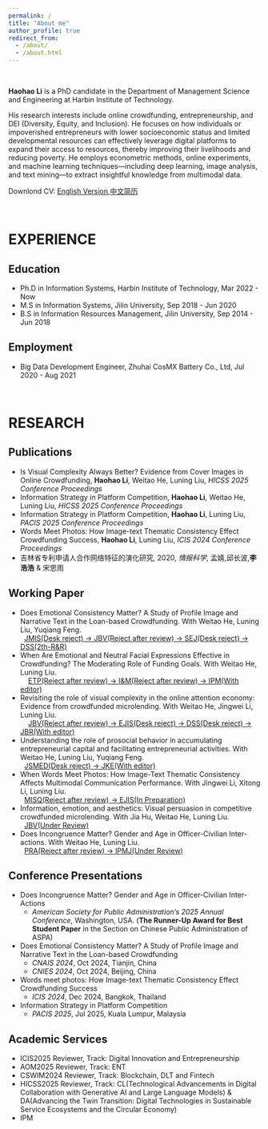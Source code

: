 ```yaml
---
permalink: /
title: "About me"
author_profile: true
redirect_from:
  - /about/
  - /about.html
---
```


<br> 

**Haohao Li** is a PhD candidate in the Department of Management Science and Engineering at Harbin Institute of Technology.      

His research interests include online crowdfunding, entrepreneurship, and DEI (Diversity, Equity, and Inclusion). He focuses on how individuals or impoverished entrepreneurs with lower socioeconomic status and limited developmental resources can effectively leverage digital platforms to expand their access to resources, thereby improving their livelihoods and reducing poverty. He employs econometric methods, online experiments, and machine learning techniques—including deep learning, image analysis, and text mining—to extract insightful knowledge from multimodal data.        

Downlond CV: [English Version](https://k00.fr/kyb7yaat),[中文简历](https://k00.fr/wrqfr4lz)    

<br> 

EXPERIENCE
======

Education  
------
- Ph.D in Information Systems, Harbin Institute of Technology, Mar 2022 - Now  
- M.S in Information Systems, Jilin University, Sep 2018 - Jun 2020      
- B.S in Information Resources Management, Jilin University, Sep 2014 - Jun 2018  

Employment
------
- Big Data Development Engineer, Zhuhai CosMX Battery Co., Ltd, Jul 2020 - Aug 2021    

<br> 

RESEARCH
======

Publications
------
- Is Visual Complexity Always Better? Evidence from Cover Images in Online Crowdfunding, **Haohao Li**, Weitao He, Luning Liu, _HICSS 2025 Conference Proceedings_   
- Information Strategy in Platform Competition, **Haohao Li**, Weitao He, Luning Liu, _HICSS 2025 Conference Proceedings_       
- Information Strategy in Platform Competition, **Haohao Li**, Luning Liu, _PACIS 2025 Conference Proceedings_    
- Words Meet Photos: How Image-text Thematic Consistency Effect Crowdfunding Success, **Haohao Li**, Luning Liu, _ICIS 2024 Conference Proceedings_        
- 吉林省专利申请人合作网络特征的演化研究, 2020, _情报科学_, 孟婧,邱长波,**李浩浩** & 宋思雨             

Working Paper
------
- Does Emotional Consistency Matter?  A Study of Profile Image and Narrative Text in the Loan-based Crowdfunding. With Weitao He, Luning Liu, Yuqiang Feng.<br>  
  <u>JMIS(Desk reject) -> JBV(Reject after review) -> SEJ(Desk reject) -> DSS(2th-R&R)</u>    
- When Are Emotional and Neutral Facial Expressions Effective in Crowdfunding? The Moderating Role of Funding Goals. With Weitao He, Luning Liu.<br>    
  <u>ETP(Reject after review) -> I&M(Reject after review) -> IPM(With editor)</u>  
- Revisiting the role of visual complexity in the online attention economy: Evidence from crowdfunded microlending. With Weitao He, Jingwei Li, Luning Liu.<br>    
  <u>JBV(Reject after review) -> EJIS(Desk reject) -> DSS(Desk reject) -> JBR(With editor)</u>  
- Understanding the role of prosocial behavior in accumulating entrepreneurial capital and facilitating entrepreneurial activities. With Weitao He, Luning Liu, Yuqiang Feng.<br>  
  <u>JSMED(Desk reject) -> JKE(With editor)</u>  
- When Words Meet Photos: How Image-Text Thematic Consistency Affects Multimodal Communication Performance. With Jingwei Li, Xitong Li, Luning Liu.<br>  
  <u>MISQ(Reject after review) -> EJIS(In Preparation)</u>  
- Information, emotion, and aesthetics: Visual persuasion in competitive crowdfunded microlending. With Jia Hu, Weitao He, Luning Liu.<br>  
  <u>JBV(Under Review)</u>  
- Does Incongruence Matter? Gender and Age in Officer-Civilian Inter-actions. With Weitao He, Luning Liu.<br>  
  <u>PRA(Reject after review) -> IPMJ(Under Review)</u>  

Conference Presentations
------
- Does Incongruence Matter? Gender and Age in Officer-Civilian Inter-Actions
  - _American Society for Public Administration’s 2025 Annual Conference_, Washington, USA. 
  (**The Runner-Up Award for Best Student Paper** in the Section on Chinese Public Administration of ASPA)    
- Does Emotional Consistency Matter? A Study of Profile Image and Narrative Text in the Loan-based Crowdfunding     
  - _CNAIS 2024_, Oct 2024, Tianjin, China
  - _CNIES 2024_, Oct 2024, Beijing, China
- Words meet photos:  How Image-text Thematic Consistency Effect Crowdfunding Success  
  - _ICIS 2024_, Dec 2024, Bangkok, Thailand  
- Information Strategy in Platform Competition  
  - _PACIS 2025_, Jul 2025, Kuala Lumpur, Malaysia     

Academic Services 
------
- ICIS2025 Reviewer, Track: Digital Innovation and Entrepreneurship   
- AOM2025 Reviewer, Track: ENT    
- CSWIM2024 Reviewer, Track: Blockchain, DLT and Fintech
- HICSS2025 Reviewer, Track: CL(Technological Advancements in Digital Collaboration with Generative AI and Large Language Models) & DA(Advancing the Twin Transition: Digital Technologies in Sustainable Service Ecosystems and the Circular Economy)
- IPM  

